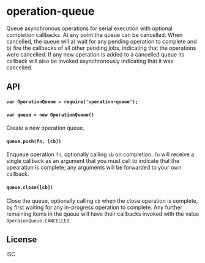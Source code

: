 # operation-queue

Queue asynchronous operations for serial execution with optional completion callbacks. At any point the queue can be cancelled. When cancelled, the queue will a) wait for any pending operation to complete and b) fire the callbacks of all other pending jobs, indicating that the operations were cancelled. If any new operation is added to a cancelled queue its callback will also be invoked asynchronously indicating that it was cancelled.

## API

#### `var OperationQueue = require('operation-queue');`

#### `var queue = new OperationQueue()`

Create a new operation queue.

#### `queue.push(fn, [cb])`

Enqueue operation `fn`, optionally calling `cb` on completion. `fn` will receive a single callback as an argument that you must call to indicate that the opearation is complete; any arguments will be forwarded to your own callback.

#### `queue.close([cb])`

Close the queue, optionally calling `cb` when the close operation is complete, by first waiting for any in-progress operation to complete. Any further remaining items in the queue will have their callbacks invoked with the value `OperaionQueue.CANCELLED`.

## License

ISC
